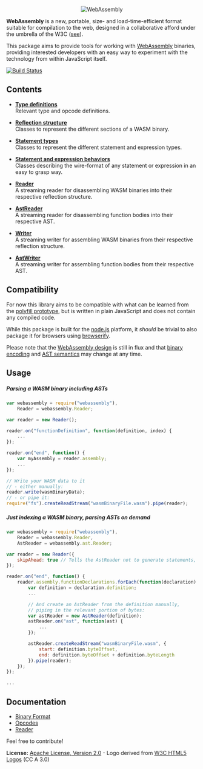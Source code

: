 <p align="center"><img alt="WebAssembly" src="https://raw.githubusercontent.com/dcodeIO/WebAssembly/master/WebAssembly.png" /></p>

**WebAssembly** is a new, portable, size- and load-time-efficient format suitable for compilation to the web, designed
in a collaborative afford under the umbrella of the W3C ([see](https://www.w3.org/community/webassembly/)).

This package aims to provide tools for working with [WebAssembly](https://github.com/WebAssembly) binaries, providing
interested developers with an easy way to experiment with the technology from within JavaScript itself.

[![Build Status](https://travis-ci.org/dcodeIO/WebAssembly.svg)](https://travis-ci.org/dcodeIO/WebAssembly)

Contents
--------

* **[Type definitions](https://github.com/dcodeIO/WebAssembly/blob/master/src/types.js)**<br />
  Relevant type and opcode definitions.

* **[Reflection structure](https://github.com/dcodeIO/WebAssembly/tree/master/src/reflect)**<br />
  Classes to represent the different sections of a WASM binary.

* **[Statement types](https://github.com/dcodeIO/WebAssembly/tree/master/src/stmt)**<br />
  Classes to represent the different statement and expression types.
  
* **[Statement and expression behaviors](https://github.com/dcodeIO/WebAssembly/tree/master/src/stmt/behavior)**<br />
  Classes describing the wire-format of any statement or expression in an easy to grasp way.

* **[Reader](https://github.com/dcodeIO/WebAssembly/blob/master/src/Reader.js)**<br />
  A streaming reader for disassembling WASM binaries into their respective reflection structure.

* **[AstReader](https://github.com/dcodeIO/WebAssembly/blob/master/src/ast/Reader.js)**<br />
  A streaming reader for disassembling function bodies into their respective AST.

* **[Writer](https://github.com/dcodeIO/WebAssembly/blob/master/src/Writer.js)**<br />
  A streaming writer for assembling WASM binaries from their respective reflection structure.

* **[AstWriter](https://github.com/dcodeIO/WebAssembly/blob/master/src/ast/Writer.js)**<br />
  A streaming writer for assembling function bodies from their respective AST.

Compatibility
-------------
For now this library aims to be compatible with what can be learned from the [polyfill prototype](https://github.com/WebAssembly/polyfill-prototype-1),
but is written in plain JavaScript and does not contain any compiled code.

While this package is built for the [node.js](https://nodejs.org/) platform, it *should* be trivial to also package it
for browsers using [browserify](http://browserify.org).

Please note that the [WebAssembly design](https://github.com/WebAssembly/design) is still in flux and that
[binary encoding](https://github.com/WebAssembly/design/blob/master/BinaryEncoding.md) and
[AST semantics](https://github.com/WebAssembly/design/blob/master/AstSemantics.md) may change at any time.

Usage
-----

##### Parsing a WASM binary including ASTs

```js
var webassembly = require("webassembly"),
    Reader = webassembly.Reader;

var reader = new Reader();

reader.on("functionDefinition", function(definition, index) {
    ...
});

reader.on("end", function() {
    var myAssembly = reader.assembly;
    ...
});

// Write your WASM data to it
// - either manually:
reader.write(wasmBinaryData);
// - or pipe it:
require("fs").createReadStream("wasmBinaryFile.wasm").pipe(reader);
```

##### Just indexing a WASM binary, parsing ASTs on demand

```js
var webassembly = require("webassembly"),
    Reader = webassembly.Reader,
    AstReader = webassembly.ast.Reader;

var reader = new Reader({
    skipAhead: true // Tells the AstReader not to generate statements, skipping ahead
});

reader.on("end", function() {
    reader.assembly.functionDeclarations.forEach(function(declaration) {
        var definition = declaration.definition;
        ...

        // And create an AstReader from the definition manually,
        // piping in the relevant portion of bytes:
        var astReader = new AstReader(definition);
        astReader.on("ast", function(ast) {
            ...
        });

        astReader.createReadStream("wasmBinaryFile.wasm", {
            start: definition.byteOffset,
            end: definition.byteOffset + definition.byteLength
        }).pipe(reader);
    });
});

...
```

Documentation
-------------
* [Binary Format](https://github.com/dcodeIO/WebAssembly/wiki/Binary-Format)
* [Opcodes](https://github.com/dcodeIO/WebAssembly/wiki/Opcodes)
* [Reader](https://github.com/dcodeIO/WebAssembly/wiki/Reader)

Feel free to contribute!

**License:** [Apache License, Version 2.0](http://www.apache.org/licenses/LICENSE-2.0.html) - Logo derived from [W3C HTML5 Logos](http://www.w3.org/html/logo/) (CC A 3.0)
